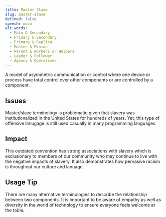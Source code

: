 ```yaml
---
title: Master Slave
slug: master-slave
defined: false
speech: noun
alt_words:
  - Main & Secondary
  - Primary & Secondary
  - Primary & Replica
  - Master & Minion
  - Parent & Workers or Helpers
  - Leader & Follower
  - Agency & Operatives
---
```


A model of asymmetric communication or control where one device or process have total control over other components or are controlled by a component.

## Issues

Master/slave terminology is problematic given that slavery was institutionalized in the United States for hundreds of years. Yet, this type of offensive lanugage is still used casually in many programming languages.

## Impact

This outdated convention has strong associations with slavery which is exclusionary to members of our community who may continue to live with the negative impacts of slavery. It also demonstrates how pervasive racism is throughout our culture and lanuage.

## Usage Tip

There are many alternative terminologies to describe the relationship between two components. It is important to be aware of empathy as well as diversity in the world of technology to ensure everyone feels welcome at the table.

